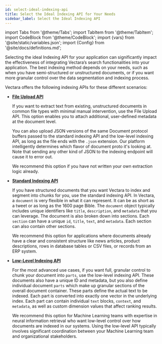 ```yaml
---
id: select-ideal-indexing-api
title: Select the Ideal Indexing API for Your Needs
sidebar_label: Select the Ideal Indexing API
---
```


import Tabs from '@theme/Tabs';
import TabItem from '@theme/TabItem';
import CodeBlock from '@theme/CodeBlock';
import {vars} from '@site/static/variables.json';
import {Config} from '@site/docs/definitions.md';

Selecting the ideal Indexing API for your application can significantly impact 
the effectiveness of integrating Vectara’s search functionalities into your 
application. The best indexing method depends on your needs, such as when you 
have semi-structured or unstructured documents, or if you want more granular 
control over the data segmentation and indexing process.

Vectara offers the following indexing APIs for these different scenarios:


* [**File Upload API**](/docs/1.0/api-reference/indexing-apis/file-upload/file-upload)

  If you want to extract text from existing, unstructured documents in common 
  file types with minimal manual intervention, use the File Upload API. This 
  option enables you to attach additional, user-defined metadata at the 
  document level. 
  
  You can also upload JSON versions of the same Document protocol buffers 
  passed to the standard indexing API and the low-level indexing API, as long 
  as the file ends with the `.json` extension. Our platform intelligently 
  determines which flavor of document proto it's looking at. Note that sending 
  any other kind of JSON to the indexing endpoint will cause it to error out.
  
  We recommend this option if you have not written your own extraction logic 
  already.

* [**Standard Indexing API**](/docs/1.0/api-reference/indexing-apis/indexing)
  
  If you have structured documents that you want Vectara to index and segment
  into chunks for you, use the standard indexing API. In Vectara, a `document` 
  is very flexible in what it can represent. It can be as short as a tweet or 
  as long as the 1600 page Bible. The `document` object typically includes 
  unique identifiers like `title`, `description`, and `metadata` that you can 
  leverage. The document is also broken down into sections. Each `section` can 
  have a unique `id`, `title`, `text`, and `metadata`. Each section can also 
  contain other sections.

  We recommend this option for applications where documents already have a 
  clear and consistent structure like news articles, product descriptions, 
  rows in database tables or CSV files, or records from an ERP system.


* [**Low-Level Indexing API**](/docs/1.0/api-reference/indexing-apis/core_indexing)

  For the most advanced use cases, if you want full, granular control to chunk 
  your document into `parts`, use the low-level indexing API. These documents 
  also have a unique ID and metadata, but you also define individual document 
  `parts` which make up granular sections of the overall document container. 
  These parts define the actual text to be indexed. Each part is converted 
  into exactly one vector in the underlying index. Each part can contain 
  individual `text` blocks, `context`, and` metadata`, as well as custom dimension 
  values that affect ranking results.
  
  We recommend this option for Machine Learning teams with expertise in neural
  information retrieval who want low-level control over how documents are 
  indexed in our systems. Using the low-level API typically involves 
  significant coordination between your Machine Learning team and 
  organizational stakeholders.
